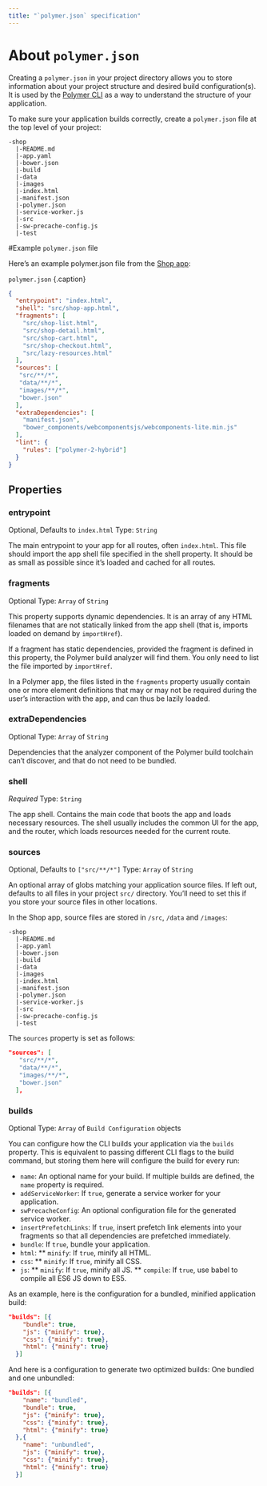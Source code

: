 ```yaml
---
title: "`polymer.json` specification"
---
```


<!-- toc -->

# About `polymer.json`

Creating a `polymer.json` in your project directory allows you to store information about your project structure and desired build configuration(s). It is used by the [Polymer CLI](sdffsdkjhk) as a way to understand the structure of your application.

To make sure your application builds correctly, create a `polymer.json` file at the top level of your project:

```
-shop
  |-README.md
  |-app.yaml
  |-bower.json
  |-build
  |-data
  |-images
  |-index.html
  |-manifest.json
  |-polymer.json
  |-service-worker.js
  |-src
  |-sw-precache-config.js
  |-test
```

#Example `polymer.json` file

Here’s an example polymer.json file from the [Shop app](https://github.com/Polymer/shop):

`polymer.json`
{.caption}
```json
{
  "entrypoint": "index.html",
  "shell": "src/shop-app.html",
  "fragments": [
    "src/shop-list.html",
    "src/shop-detail.html",
    "src/shop-cart.html",
    "src/shop-checkout.html",
    "src/lazy-resources.html"
  ],
  "sources": [
   "src/**/*",
   "data/**/*",
   "images/**/*",
   "bower.json"
  ],
  "extraDependencies": [
    "manifest.json",
    "bower_components/webcomponentsjs/webcomponents-lite.min.js"
  ],
  "lint": {
    "rules": ["polymer-2-hybrid"]
  }
}
```

## Properties

### entrypoint
Optional, Defaults to `index.html`
Type: `String`

The main entrypoint to your app for all routes, often `index.html`. This file should import the app shell file specified in the shell property. It should be as small as possible since it’s loaded and cached for all routes.

### fragments
Optional
Type: `Array` of `String`

This property supports dynamic dependencies. It is an array of any HTML filenames that are not statically linked from the app shell (that is, imports loaded on demand by `importHref`).

If a fragment has static dependencies, provided the fragment is defined in this property, the Polymer build analyzer will find them. You only need to list the file imported by `importHref`.

In a Polymer app, the files listed in the `fragments` property usually contain one or more element definitions that may or may not be required during the user’s interaction with the app, and can thus be lazily loaded.

### extraDependencies
Optional
Type: `Array` of `String`

Dependencies that the analyzer component of the Polymer build toolchain can’t discover, and that do not need to be bundled.

### shell
*Required* 
Type: `String`

The app shell. Contains the main code that boots the app and loads necessary resources. The shell usually includes the common UI for the app, and the router, which loads resources needed for the current route.

### sources
Optional, Defaults to `["src/**/*"]`
Type: `Array` of `String`

An optional array of globs matching your application source files. If left out, defaults to all files in your project `src/` directory. You’ll need to set this if you store your source files in other locations.

In the Shop app, source files are stored in `/src`, `/data` and `/images`:

```
-shop
  |-README.md
  |-app.yaml
  |-bower.json
  |-build
  |-data
  |-images
  |-index.html
  |-manifest.json
  |-polymer.json
  |-service-worker.js
  |-src
  |-sw-precache-config.js
  |-test
```

The `sources` property is set as follows:

```json
"sources": [
   "src/**/*",
   "data/**/*",
   "images/**/*",
   "bower.json"
  ],
```

### builds
Optional
Type: `Array` of `Build Configuration` objects

You can configure how the CLI builds your application via the `builds` property. This is equivalent to passing different CLI flags to the build command, but storing them here will configure the build for every run:

* `name`: An optional name for your build. If multiple builds are defined, the `name` property is required.
* `addServiceWorker`: If `true`, generate a service worker for your application.
* `swPrecacheConfig`: An optional configuration file for the generated service worker.
* `insertPrefetchLinks`: If `true`, insert prefetch link elements into your fragments so that all dependencies are prefetched immediately.
* `bundle`: If `true`, bundle your application.
* `html`:
** `minify`: If `true`, minify all HTML.
* `css`:
** `minify`: If `true`, minify all CSS.
* `js`:
** `minify`: If `true`, minify all JS.
** `compile`: If `true`, use babel to compile all ES6 JS down to ES5.

As an example, here is the configuration for a bundled, minified application build:

```json
"builds": [{
    "bundle": true,
    "js": {"minify": true},
    "css": {"minify": true},
    "html": {"minify": true}
  }]
```

And here is a configuration to generate two optimized builds: One bundled and one unbundled:

```json
"builds": [{
    "name": "bundled",
    "bundle": true,
    "js": {"minify": true},
    "css": {"minify": true},
    "html": {"minify": true}
  },{
    "name": "unbundled",
    "js": {"minify": true},
    "css": {"minify": true},
    "html": {"minify": true}
  }]
```